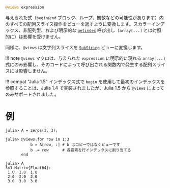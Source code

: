 ```julia
@views expression
```

与えられた式（`begin`/`end` ブロック、ループ、関数などの可能性があります）内のすべての配列スライス操作をビューを返すように変換します。スカラーインデックス、非配列型、および明示的な [`getindex`](@ref) 呼び出し（`array[...]` とは対照的に）は影響を受けません。

同様に、`@views` は文字列スライスを [`SubString`](@ref) ビューに変換します。

!!! note
    `@views` マクロは、与えられた `expression` に明示的に現れる `array[...]` 式にのみ影響し、そのコードによって呼び出される関数内で発生する配列スライスには影響しません。


!!! compat "Julia 1.5"
    インデックス式で `begin` を使用して最初のインデックスを参照することは、Julia 1.4 で実装されましたが、Julia 1.5 から `@views` によってのみサポートされました。


# 例

```jldoctest
julia> A = zeros(3, 3);

julia> @views for row in 1:3
           b = A[row, :] # b はコピーではなくビューです
           b .= row      # 各要素を行インデックスに割り当てる
       end

julia> A
3×3 Matrix{Float64}:
 1.0  1.0  1.0
 2.0  2.0  2.0
 3.0  3.0  3.0
```
